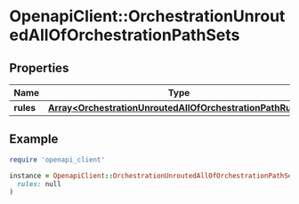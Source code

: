 # OpenapiClient::OrchestrationUnroutedAllOfOrchestrationPathSets

## Properties

| Name | Type | Description | Notes |
| ---- | ---- | ----------- | ----- |
| **rules** | [**Array&lt;OrchestrationUnroutedAllOfOrchestrationPathRules&gt;**](OrchestrationUnroutedAllOfOrchestrationPathRules.md) |  | [optional] |

## Example

```ruby
require 'openapi_client'

instance = OpenapiClient::OrchestrationUnroutedAllOfOrchestrationPathSets.new(
  rules: null
)
```

